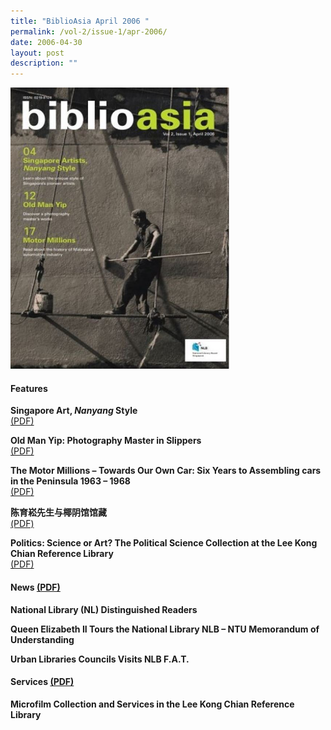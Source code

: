 ```yaml
---
title: "BiblioAsia April 2006 "
permalink: /vol-2/issue-1/apr-2006/
date: 2006-04-30
layout: post
description: ""
---
```

<img style="width: 350px; height: 450px;" src="/images/vol-2-issue-1/Apr06.JPG">

#### **Features**

**Singapore Art, <i>Nanyang</i> Style**<br> [(PDF)](/files/pdf/vol-2/issue-1/v2-issue1_NanyangStyle.pdf)

**Old Man Yip: Photography Master in Slippers**<br> [(PDF)](/files/pdf/vol-2/issue-1/v2-issue1_OldManYip.pdf)

**The Motor Millions – Towards Our Own Car: Six Years to Assembling cars in the Peninsula 1963 – 1968**<br> [(PDF)](/files/pdf/vol-2/issue-1/v2-issue1_MotorMillions.pdf)

**陈育崧先生与椰阴馆馆藏**<br> [(PDF)](/files/pdf/vol-2/issue-1/v2-issue1_Chinese.pdf)

**Politics: Science or Art? The Political Science Collection at the Lee Kong Chian Reference Library**<br> [(PDF)](/files/pdf/vol-2/issue-1/v2-issue1_PoliticalScience.pdf)

#### **News** [(PDF)](/files/pdf/vol-2/issue-1/News%20for%20Apr%202006.pdf)

**National Library (NL) Distinguished Readers**<br>

**Queen Elizabeth II Tours the National Library NLB – NTU Memorandum of Understanding**<br>

**Urban Libraries Councils Visits NLB F.A.T.**<br>

#### **Services** [(PDF)](/files/pdf/vol-2/issue-1/Microfilm%20service%20for%20Apr%202006.pdf)

**Microfilm Collection and Services in the Lee Kong Chian Reference Library**<br>